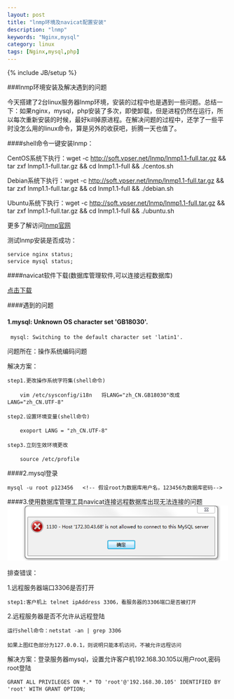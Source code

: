 ```yaml
---
layout: post
title: "lnmp环境及navicat配置安装"
description: "lnmp"
keywords: "Nginx,mysql"
category: linux
tags: [Nginx,mysql,php]
---
```

{% include JB/setup %}

###lnmp环境安装及解决遇到的问题

今天搭建了2台linux服务器lnmp环境，安装的过程中也是遇到一些问题。总结一下：如果nginx，mysql，php安装了多次，即使卸载，但是进程仍然在运行，所以每次重新安装的时候，最好kill掉原进程。在解决问题的过程中，还学了一些平时没怎么用的linux命令，算是另外的收获吧，折腾一天也值了。

<!-- more -->

####shell命令一键安装lnmp：

CentOS系统下执行：wget -c http://soft.vpser.net/lnmp/lnmp1.1-full.tar.gz && tar zxf lnmp1.1-full.tar.gz && cd lnmp1.1-full && ./centos.sh

Debian系统下执行：wget -c http://soft.vpser.net/lnmp/lnmp1.1-full.tar.gz && tar zxf lnmp1.1-full.tar.gz && cd lnmp1.1-full && ./debian.sh

Ubuntu系统下执行：wget -c http://soft.vpser.net/lnmp/lnmp1.1-full.tar.gz && tar zxf lnmp1.1-full.tar.gz && cd lnmp1.1-full && ./ubuntu.sh

更多了解访问<a href="http://lnmp.org/install.html" target="_blank">lnmp官网</a>

测试lnmp安装是否成功：

	service nginx status;
	service mysql status;

####navicat软件下载(数据库管理软件,可以连接远程数据库)

<a href="http://pan.baidu.com/s/1qW6uj5y" target="">点击下载</a>
	
####遇到的问题

#### 1.mysql: Unknown OS character set 'GB18030'. 
     mysql: Switching to the default character set 'latin1'.

问题所在：操作系统编码问题

解决方案：

	step1.更改操作系统字符集(shell命令)

		vim /etc/sysconfig/i18n   将LANG="zh_CN.GB18030"改成LANG="zh_CN.UTF-8"

	step2.设置环境变量(shell命令)

		exoport LANG = "zh_CN.UTF-8"

	step3.立刻生效环境更改

		source /etc/profile

####2.mysql登录

	mysql -u root p123456   <!-- 假设root为数据库用户名，123456为数据库密码-->

####3.使用数据库管理工具navicat连接远程数据库出现无法连接的问题
![远程连接错误](assets\images\Linkerror.png)

排查错误：
	
1.远程服务器端口3306是否打开
	
	step1:客户机上 telnet ipAddress 3306，看服务器的3306端口是否被打开

2.远程服务器是否不允许从远程登陆

	运行shell命令：netstat -an | grep 3306

	如果上图红色部分为127.0.0.1，则说明只能本机访问，不被允许远程访问

解决方案：登录服务器mysql，设置允许客户机192.168.30.105以用户root,密码root登陆

	GRANT ALL PRIVILEGES ON *.* TO 'root'@'192.168.30.105' IDENTIFIED BY 'root' WITH GRANT OPTION;



